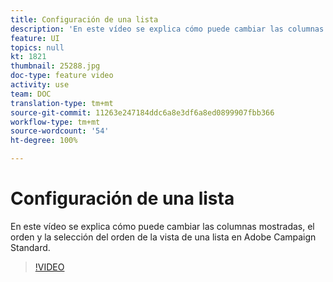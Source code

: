 ```yaml
---
title: Configuración de una lista
description: 'En este vídeo se explica cómo puede cambiar las columnas mostradas, el orden y la selección del orden de la vista de una lista en Adobe Campaign Standard.  '
feature: UI
topics: null
kt: 1821
thumbnail: 25288.jpg
doc-type: feature video
activity: use
team: DOC
translation-type: tm+mt
source-git-commit: 11263e247184ddc6a8e3df6a8ed0899907fbb366
workflow-type: tm+mt
source-wordcount: '54'
ht-degree: 100%

---
```



# Configuración de una lista

En este vídeo se explica cómo puede cambiar las columnas mostradas, el orden y la selección del orden de la vista de una lista en Adobe Campaign Standard.

>[!VIDEO](https://video.tv.adobe.com/v/25288/?quality=12)
